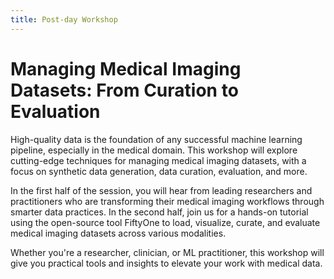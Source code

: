 ```yaml
---
title: Post-day Workshop
---
```


# Managing Medical Imaging Datasets: From Curation to Evaluation

High-quality data is the foundation of any successful machine learning pipeline, especially in the medical domain. This workshop will explore cutting-edge techniques for managing medical imaging datasets, with a focus on synthetic data generation, data curation, evaluation, and more.

In the first half of the session, you will hear from leading researchers and practitioners who are transforming their medical imaging workflows through smarter data practices. In the second half, join us for a hands-on tutorial using the open-source tool FiftyOne to load, visualize, curate, and evaluate medical imaging datasets across various modalities.

Whether you're a researcher, clinician, or ML practitioner, this workshop will give you practical tools and insights to elevate your work with medical data.


